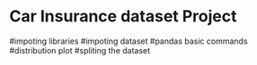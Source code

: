 # Car Insurance dataset Project
#impoting libraries
#impoting dataset
#pandas basic commands
#distribution plot
#spliting the dataset
